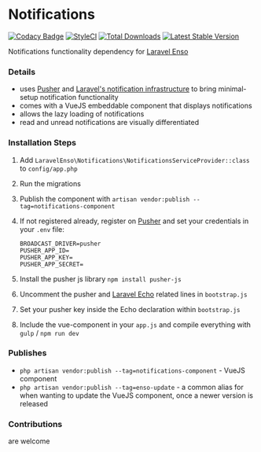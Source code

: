 # Notifications
[![Codacy Badge](https://api.codacy.com/project/badge/Grade/950c5954bb654bb588061a3f793f4697)](https://www.codacy.com/app/laravel-enso/Notifications?utm_source=github.com&amp;utm_medium=referral&amp;utm_content=laravel-enso/Notifications&amp;utm_campaign=Badge_Grade)
[![StyleCI](https://styleci.io/repos/85684795/shield?branch=master)](https://styleci.io/repos/85684795)
[![Total Downloads](https://poser.pugx.org/laravel-enso/notifications/downloads)](https://packagist.org/packages/laravel-enso/notifications)
[![Latest Stable Version](https://poser.pugx.org/laravel-enso/notifications/version)](https://packagist.org/packages/laravel-enso/notifications)

Notifications functionality dependency for [Laravel Enso](https://github.com/laravel-enso/Enso)

### Details

- uses [Pusher](https://pusher.com/) and [Laravel's notification infrastructure](https://laravel.com/docs/5.4/broadcasting) to bring minimal-setup notification functionality
- comes with a VueJS embeddable component that displays notifications
- allows the lazy loading of notifications
- read and unread notifications are visually differentiated

### Installation Steps

1. Add `LaravelEnso\Notifications\NotificationsServiceProvider::class` to `config/app.php`

2. Run the migrations

3. Publish the component with `artisan vendor:publish --tag=notifications-component`

4. If not registered already, register on [Pusher](https://pusher.com/) and set your credentials in your `.env` file:

    ````
    BROADCAST_DRIVER=pusher
    PUSHER_APP_ID=
    PUSHER_APP_KEY=
    PUSHER_APP_SECRET=
    ````

5. Install the pusher js library `npm install pusher-js`
6. Uncomment the pusher and [Laravel Echo](https://laravel.com/docs/5.4/broadcasting#installing-laravel-echo) related lines in `bootstrap.js`
7. Set your pusher key inside the Echo declaration within `bootstrap.js`
8. Include the vue-component in your `app.js` and compile everything with `gulp` / `npm run dev`
    
### Publishes

- `php artisan vendor:publish --tag=notifications-component` - VueJS component
- `php artisan vendor:publish --tag=enso-update` - a common alias for when wanting to update the VueJS component, 
once a newer version is released

### Contributions

are welcome